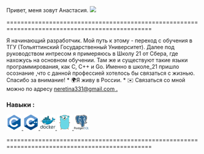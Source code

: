 Привет, меня зовут Анастасия. ![](https://user-images.githubusercontent.com/18350557/176309783-0785949b-9127-417c-8b55-ab5a4333674e.gif) 

=============================================================================================== 

Я начинающий разработчик. Мой путь к этому - переход с обучения в ТГУ (Тольяттинский Государственный Университет). Далее под руководством интресом я примеряюсь в Школу 21 от Сбера, где нахожусь на основном обучении. Там же и существуют такие языки программирования, как C, C++ и Go. Именно в школе\_21 пришло осознание ,что с данной профессией хотелось бы связаться с жизнью. Спасибо за внимание! * 🌍Я живу в России. * ✉️ Связаться со мной можно по адресу [neretina331@gmail.com .](mailto:neretina331@gmail.com)[](mailto:neretina331@gmail.com)

<!-- ### Навыки -->


<!-- <h3 align="center">A passionate frontend developer from India</h3> -->

<!-- <h3 align="left">Connect with me:</h3>
<p align="left">
</p> -->

<h3 align="left">Навыки :</h3>
<p align="left"> <a href="https://www.cprogramming.com/" target="_blank" rel="noreferrer"> <img src="https://raw.githubusercontent.com/devicons/devicon/master/icons/c/c-original.svg" alt="c" width="40" height="40"/> </a> <a href="https://www.w3schools.com/cpp/" target="_blank" rel="noreferrer"> <img src="https://raw.githubusercontent.com/devicons/devicon/master/icons/cplusplus/cplusplus-original.svg" alt="cplusplus" width="40" height="40"/> </a> <a href="https://www.docker.com/" target="_blank" rel="noreferrer"> <img src="https://raw.githubusercontent.com/devicons/devicon/master/icons/docker/docker-original-wordmark.svg" alt="docker" width="40" height="40"/> </a> <a href="https://golang.org" target="_blank" rel="noreferrer"> <img src="https://raw.githubusercontent.com/devicons/devicon/master/icons/go/go-original.svg" alt="go" width="40" height="40"/> </a> <a href="https://www.postgresql.org" target="_blank" rel="noreferrer"> <img src="https://raw.githubusercontent.com/devicons/devicon/master/icons/postgresql/postgresql-original-wordmark.svg" alt="postgresql" width="40" height="40"/> </a> </p>


=============================================================================================== 

<!-- ### Значки -->

<!-- <b>Моя статистика GitHub</b> -->

<!--<a href="http://www.github.com/merarynd"><img src="https://github-readme-stats.vercel.app/api?username=merarynd&show_icons=true&hide=&count_private=true&title_color=0891b2&text_color =ffffff&icon_color=0891b2&bg_color=1c1917&hide_border=true&show_icons=true" alt="статистика Мераринда на GitHub" /></a>


<a href="http://www.github.com/merarynd"><img src="https://github-readme-streak-stats.herokuapp.com/?user=merarynd&stroke=ffffff&background=1c1917&ring=0891b2&fire= 0891b2&currStreakNum=ffffff&currStreakLabel=0891b2&sideNums=ffffff&sideLabels=ffffff&dates=ffffff&hide_border=true" /></a>


<a href="http://www.github.com/merarynd"><img src="https://github-readme-activity-graph.cycl.app/graph?username=merarynd&bg_color=1c1917&color=ffffff&line=0891b2&point =ffffff&area_color=1c1917&area=true&hide_border=true&custom_title=GitHub%20Commits%20Graph" alt="GitHub Commits Graph" /></a> -->
